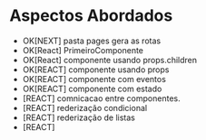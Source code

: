 # Aspectos Abordados



- OK[NEXT] pasta pages gera as rotas
- OK[React]  PrimeiroComponente
- OK[React] componente usando props.children 
- OK[REACT] componente usando props
- OK[REACT] componente com eventos
- OK[REACT] componente com estado
- [REACT] comnicacao entre componentes.
- [REACT] rederização condicional
- [REACT] rederização de listas
- [REACT]